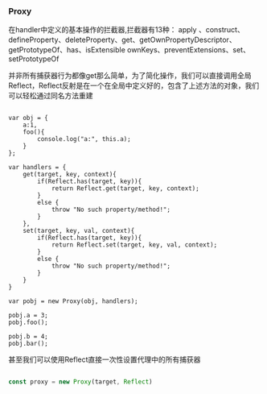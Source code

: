 
### Proxy

在handler中定义的基本操作的拦截器,拦截器有13种：
apply 、construct、defineProperty、deleteProperty、get、getOwnPropertyDescriptor、getPrototypeOf、has、isExtensible
ownKeys、preventExtensions、set、setPrototypeOf

并非所有捕获器行为都像get那么简单，为了简化操作，我们可以直接调用全局Reflect，Reflect反射是在一个在全局中定义好的，包含了上述方法的对象，我们可以轻松通过同名方法重建
```

var obj = {
    a:1,
    foo(){
        console.log("a:", this.a);
    }
};

var handlers = {
    get(target, key, context){
        if(Reflect.has(target, key)){
            return Reflect.get(target, key, context);
        }
        else {
            throw "No such property/method!";
        }
    },
    set(target, key, val, context){
        if(Reflect.has(target, key)){
            return Reflect.set(target, key, val, context);
        }
        else {
            throw "No such property/method!";
        }
    }
}

var pobj = new Proxy(obj, handlers);

pobj.a = 3;
pobj.foo();

pobj.b = 4;
pobj.bar();

```
甚至我们可以使用Reflect直接一次性设置代理中的所有捕获器

```javascript

const proxy = new Proxy(target, Reflect)

```
